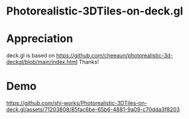 # Photorealistic-3DTiles-on-deck.gl

# Appreciation
deck.gl is based on https://github.com/cheeaun/photorealistic-3d-deckgl/blob/main/index.html Thanks!

# Demo
https://github.com/shi-works/Photorealistic-3DTiles-on-deck.gl/assets/71203808/85fac6be-65b6-4881-9a09-c70dda3f8203

